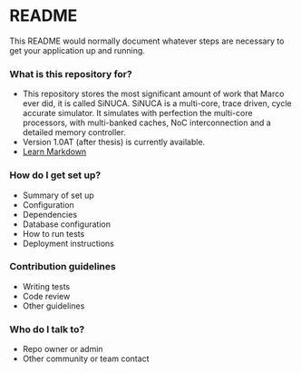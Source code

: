 # README #

This README would normally document whatever steps are necessary to get your application up and running.

### What is this repository for? ###

* This repository stores the most significant amount of work that Marco ever did, it is called SiNUCA. SiNUCA is a multi-core, trace driven, cycle accurate simulator. It simulates with perfection the multi-core processors, with multi-banked caches, NoC interconnection and a detailed memory controller.
* Version 1.0AT (after thesis) is currently available.
* [Learn Markdown](https://bitbucket.org/tutorials/markdowndemo)

### How do I get set up? ###

* Summary of set up
* Configuration
* Dependencies
* Database configuration
* How to run tests
* Deployment instructions

### Contribution guidelines ###

* Writing tests
* Code review
* Other guidelines

### Who do I talk to? ###

* Repo owner or admin
* Other community or team contact
